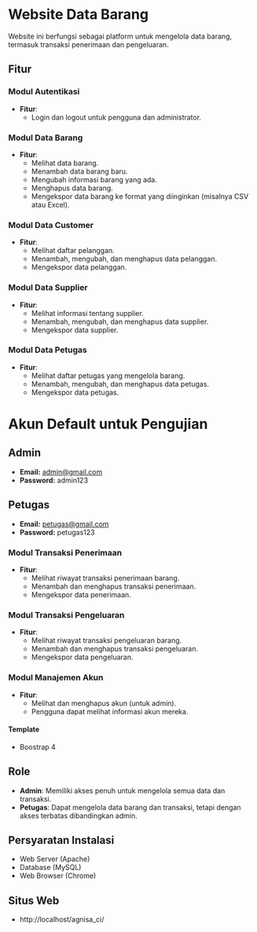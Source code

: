 # Website Data Barang

Website ini berfungsi sebagai platform untuk mengelola data barang, termasuk transaksi penerimaan dan pengeluaran.

## Fitur

### Modul Autentikasi
- **Fitur**:
  - Login dan logout untuk pengguna dan administrator.

### Modul Data Barang
- **Fitur**:
  - Melihat data barang.
  - Menambah data barang baru.
  - Mengubah informasi barang yang ada.
  - Menghapus data barang.
  - Mengekspor data barang ke format yang diinginkan (misalnya CSV atau Excel).

### Modul Data Customer
- **Fitur**:
  - Melihat daftar pelanggan.
  - Menambah, mengubah, dan menghapus data pelanggan.
  - Mengekspor data pelanggan.

### Modul Data Supplier
- **Fitur**:
  - Melihat informasi tentang supplier.
  - Menambah, mengubah, dan menghapus data supplier.
  - Mengekspor data supplier.

### Modul Data Petugas
- **Fitur**:
  - Melihat daftar petugas yang mengelola barang.
  - Menambah, mengubah, dan menghapus data petugas.
  - Mengekspor data petugas.

# Akun Default untuk Pengujian

## Admin
- **Email:** admin@gmail.com
- **Password:** admin123

## Petugas
- **Email:** petugas@gmail.com
- **Password:** petugas123


### Modul Transaksi Penerimaan
- **Fitur**:
  - Melihat riwayat transaksi penerimaan barang.
  - Menambah dan menghapus transaksi penerimaan.
  - Mengekspor data penerimaan.

### Modul Transaksi Pengeluaran
- **Fitur**:
  - Melihat riwayat transaksi pengeluaran barang.
  - Menambah dan menghapus transaksi pengeluaran.
  - Mengekspor data pengeluaran.

### Modul Manajemen Akun
- **Fitur**:
  - Melihat dan menghapus akun (untuk admin).
  - Pengguna dapat melihat informasi akun mereka.

#### Template
- Boostrap 4

## Role

- **Admin**: Memiliki akses penuh untuk mengelola semua data dan transaksi.
- **Petugas**: Dapat mengelola data barang dan transaksi, tetapi dengan akses terbatas dibandingkan admin.

## Persyaratan Instalasi

- Web Server (Apache)
- Database (MySQL)
- Web Browser (Chrome)

## Situs Web
 - http://localhost/agnisa_ci/


